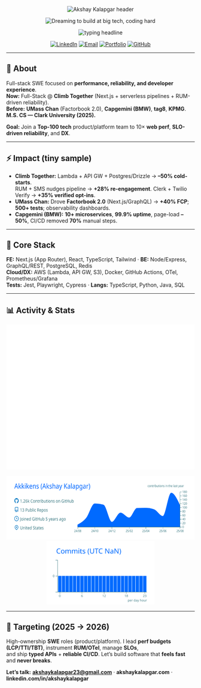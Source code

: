 <!--
  Akshay Kalapgar — GitHub Profile README (concise, 2026-ready)
  Repo: github.com/Akkikens/Akkikens
-->

<!-- Hero banner with subtle motion -->
<p align="center">
  <img
    src="https://capsule-render.vercel.app/api?type=waving&color=0:0a66c2,100:64ffda&height=160&section=header&text=Akshay%20Kalapgar&fontSize=42&fontAlignY=35&desc=Full-Stack%20SWE%20·%20Next.js%20·%20TypeScript%20·%20AWS&descSize=14&descAlignY=55&animation=twinkling"
    alt="Akshay Kalapgar header"
  />
</p>

<!-- Dreamer animation — swap src to ./assets/dreaming-coder.gif if you add your own -->
<p align="center">
  <img src="https://raw.githubusercontent.com/abhisheknaiidu/abhisheknaiidu/master/code.gif" width="320" alt="Dreaming to build at big tech, coding hard">
</p>

<!-- Typing line -->
<p align="center">
  <img src="https://readme-typing-svg.demolab.com?font=Inter&weight=700&size=22&duration=2600&pause=600&center=true&vCenter=true&width=720&lines=Ship+fast%2C+measure+faster+%E2%80%94+Perf%2C+Reliability%2C+DX;Next.js%2FTypeScript%2FAWS+%7C+SLOs%2C+RUM%2C+CI%2FCD;Goal%3A+Top-100+Tech+%E2%80%94+high-impact+product%2Fplatform+teams."
       alt="typing headline" />
</p>

<p align="center">
  <a href="https://www.linkedin.com/in/akshaykalapgar"><img alt="LinkedIn" src="https://img.shields.io/badge/LinkedIn-Connect-0a66c2?logo=linkedin&logoColor=white"></a>
  <a href="mailto:akshaykalapgar23@gmail.com"><img alt="Email" src="https://img.shields.io/badge/Email-akshaykalapgar23%40gmail.com-ea4335?logo=gmail&logoColor=white"></a>
  <a href="https://akshaykalapgar.com"><img alt="Portfolio" src="https://img.shields.io/badge/Portfolio-akshaykalapgar.com-1f6feb?logo=vercel&logoColor=white"></a>
  <a href="https://github.com/Akkikens"><img alt="GitHub" src="https://img.shields.io/badge/GitHub-Akkikens-181717?logo=github&logoColor=white"></a>
</p>

---

## 🧭 About
Full-stack SWE focused on **performance, reliability, and developer experience**.  
**Now:** Full-Stack @ **Climb Together** (Next.js + serverless pipelines + RUM-driven reliability).  
**Before:** **UMass Chan** (Factorbook 2.0), **Capgemini (BMW)**, **tag8**, **KPMG**.  
**M.S. CS — Clark University (2025).**

**Goal:** Join a **Top-100 tech** product/platform team to 10× **web perf**, **SLO-driven reliability**, and **DX**.

---

## ⚡ Impact (tiny sample)
- **Climb Together:** Lambda + API GW + Postgres/Drizzle → **–50% cold-starts**.  
  RUM + SMS nudges pipeline → **+28% re-engagement**. Clerk + Twilio Verify → **+35% verified opt-ins**.
- **UMass Chan:** Drove **Factorbook 2.0** (Next.js/GraphQL) → **+40% FCP**; **500+ tests**; observability dashboards.  
- **Capgemini (BMW):** **10+ microservices**, **99.9% uptime**, page-load **–50%**, CI/CD removed **70%** manual steps.

---

## 🧰 Core Stack
**FE:** Next.js (App Router), React, TypeScript, Tailwind · **BE:** Node/Express, GraphQL/REST, PostgreSQL, Redis  
**Cloud/DX:** AWS (Lambda, API GW, S3), Docker, GitHub Actions, OTel, Prometheus/Grafana  
**Tests:** Jest, Playwright, Cypress · **Langs:** TypeScript, Python, Java, SQL

---

## 📊 Activity & Stats

<p align="center">
  <img src="./metrics.svg?ts=2" alt="Akshay's GitHub Metrics" />
</p>

<p align="center">
  <img src="./profile-summary-card-output/transparent/0-profile-details.svg?ts=2" height="170" alt="Profile details" />
  <img src="./profile-summary-card-output/transparent/4-productive-time.svg?ts=2" height="170" alt="Productive time" />
</p>

---

## 🎯 Targeting (2025 → 2026)
High-ownership **SWE** roles (product/platform). I lead **perf budgets (LCP/TTI/TBT)**, instrument **RUM/OTel**, manage **SLOs**,  
and ship **typed APIs** + **reliable CI/CD**. Let’s build software that **feels fast** and **never breaks**.

**Let’s talk:** **akshaykalapgar23@gmail.com** · **akshaykalapgar.com** · **linkedin.com/in/akshaykalapgar**
